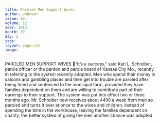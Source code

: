 ```yaml
---
title: Paroled Men Support Wives
author: Unknown
issue: 10
volume: 12
year: 1913
month: 39
day: 2
tags:
layout: page.njk
image:
---
```

PAROLED MEN SUPPORT WIVES “It’s a success,” said Karl L. Schreiber, parole officer or the pardon and parole board of Kansas City Mo., recently in referring to the system recently adopted. Men who spend their money in saloons and gambling places and then get into trouble are paroled after being fined and sentenced to the municipal farm, provided they have families dependent on them and are willing to contribute part of their earnings to their support. The system was put into effect two or three months ago. Mr. Schreiber now receives about 4400 a week from men so paroled and turns it over at once to the wives and children. Instead of spending the time in the workhouse, leaving the families dependent on charity, the better system of giving the men another chance was adopted. 
